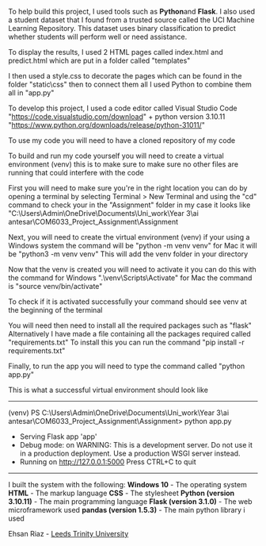 To help build this project, I used tools such as **Python**and **Flask**. I also used a student dataset that I found from a trusted source called the UCI Machine Learning Repository. This dataset uses binary classification to predict whether students will perform well or need assistance.

To display the results, I used 2 HTML pages called index.html and predict.html which are put in a folder called "templates"

I then used a style.css to decorate the pages which can be found in the folder "static\css"
then to connect them all I used Python to combine them all in "app.py"

To develop this project, I used a code editor called Visual Studio Code "https://code.visualstudio.com/download" + python version 3.10.11 "https://www.python.org/downloads/release/python-31011/"

To use my code you will need to have a cloned repository of my code

To build and run my code yourself you will need to create a virtual environment (venv) this is to make sure to make sure no other files are running that could interfere with the code

First you will need to make sure you're in the right location you can do by opening a terminal by selecting Terminal > New Terminal and using the "cd" command to check your in the "Assignment" folder in my case it looks like "C:\Users\Admin\OneDrive\Documents\Uni_work\Year 3\ai antesar\COM6033_Project_Assignment\Assignment

Next, you will need to create the virtual environment (venv) if your using a Windows system the command will be "python -m venv venv" for Mac it will be "python3 -m venv venv" This will add the venv folder in your directory

Now that the venv is created you will need to activate it you can do this with the command for Windows ".\venv\Scripts\Activate" for Mac the command is "source venv/bin/activate"

To check if it is activated successfully your command should see venv at the beginning of the terminal 

You will need then need to install all the required packages such as "flask" Alternatively I have made a file containing all the packages required called "requirements.txt" To install this you can run the command "pip install -r requirements.txt"

Finally, to run the app you will need to type the command called "python app.py"

This is what a successful virtual environment should look like 
*******************************************************************************************************
(venv) PS C:\Users\Admin\OneDrive\Documents\Uni_work\Year 3\ai antesar\COM6033_Project_Assignment\Assignment> python app.py
 * Serving Flask app 'app'
 * Debug mode: on
WARNING: This is a development server. Do not use it in a production deployment. Use a production WSGI server instead.
 * Running on http://127.0.0.1:5000
Press CTRL+C to quit
*******************************************************************************************************

I built the system with the following:
**Windows 10** - The operating system 
**HTML** - The markup language 
**CSS** - The stylesheet
**Python (version 3.10.11)** - The main programming language
**Flask (version 3.1.0)** - The web microframework used
**pandas (version 1.5.3)** - The main python library i used

Ehsan Riaz - [Leeds Trinity University](https://www.leedstrinity.ac.uk/)

